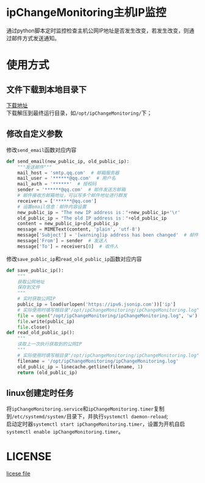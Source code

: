 # ipChangeMonitoring主机IP监控
通过python脚本定时监控检查主机公网IP地址是否发生改变，若发生改变，则通过邮件方式发送通知。

# 使用方式
## 文件下载到本地目录下
[下载地址](https://github.com/ErickQian/ipChangeMonitoring/archive/refs/heads/master.zip)  
下载解压到最终运行目录，如`/opt/ipChangeMonitoring/`下；
## 修改自定义参数
修改`send_email`函数对应内容
```python
def send_email(new_public_ip, old_public_ip):
    """发送邮件"""
    mail_host = 'smtp.qq.com'  # 邮箱服务器
    mail_user = '******@qq.com'  # 用户名
    mail_auth = '******'  # 授权码
    sender = '******@qq.com'  # 邮件发送方邮箱
    # 邮件接收方邮箱地址，可以写多个邮件地址进行群发
    receivers = ['******@qq.com']
    # 设置email信息：邮件内容设置
    new_public_ip = "The new IP address is："+new_public_ip+'\r'
    old_public_ip = "The old IP address is："+old_public_ip
    content = new_public_ip+old_public_ip
    message = MIMEText(content, 'plain', 'utf-8')
    message['Subject'] = '[warning]ip address has been changed'  # 邮件头
    message['From'] = sender  # 发送人
    message['To'] = receivers[0]  # 收件人
```  

修改`save_public_ip`和`read_old_public_ip`函数对应内容
```python
def save_public_ip():
    """
    获取公网地址
    保存到文件
    """
    # 实时获取公网IP
    public_ip = load(urlopen('https://ipv6.jsonip.com'))['ip']
    # 实际使用时填写根目录"/opt/ipChangeMonitoring/ipChangeMonitoring.log"
    file = open("/opt/ipChangeMonitoring/ipChangeMonitoring.log", 'w')
    file.write(public_ip)
    file.close()
def read_old_public_ip():
    """
    读取上一次执行获取到的公网IP
    """
    # 实际使用时填写根目录"/opt/ipChangeMonitoring/ipChangeMonitoring.log"
    filename = '/opt/ipChangeMonitoring/ipChangeMonitoring.log'
    old_public_ip = linecache.getline(filename, 1)
    return (old_public_ip)
```
## linux创建定时任务
将`ipChangeMonitoring.service`和`ipChangeMonitoring.timer`复制到`/etc/systemd/system/`目录下，并执行`systemctl daemon-reload`;  
启动定时器`systemctl start ipChangeMonitoring.timer`，设置为开机自启`systemctl enable ipChangeMonitoring.timer`。

# LICENSE
[licese file](https://github.com/ErickQian/ipChangeMonitoring/blob/master/LICENSE)